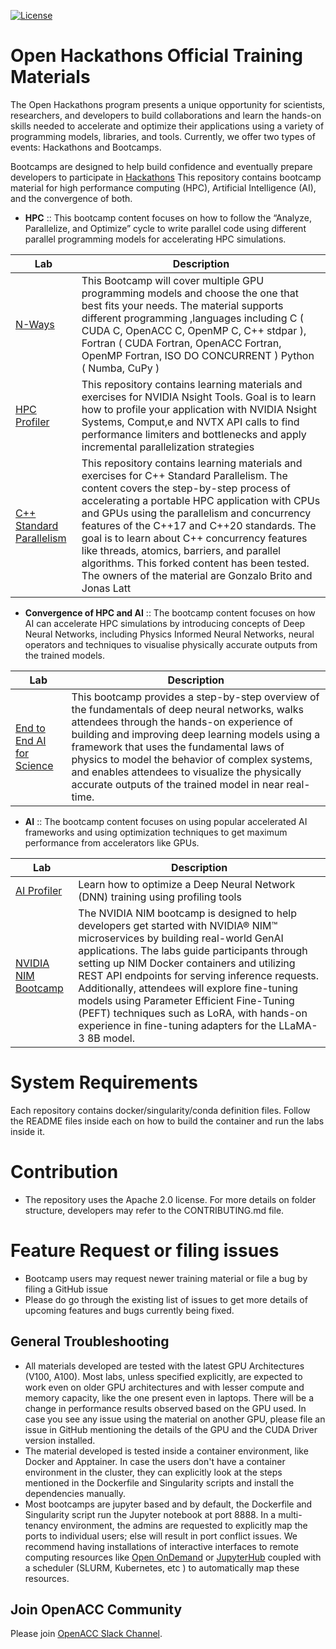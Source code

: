 [![License](https://img.shields.io/badge/License-Apache%202.0-blue.svg)](https://opensource.org/licenses/Apache-2.0) 


#  Open Hackathons Official Training Materials

The Open Hackathons program presents a unique opportunity for scientists, researchers, and developers to build collaborations and learn the hands-on skills needed to accelerate and optimize their applications using a variety of programming models, libraries, and tools. Currently, we offer two types of events: Hackathons and Bootcamps.

Bootcamps are designed to help build confidence and eventually prepare developers to participate in [Hackathons](http://openhackathons.org/)
This repository contains bootcamp material for high performance computing (HPC), Artificial Intelligence (AI), and the convergence of both.

- __HPC__ :: 
This bootcamp content focuses on how to follow the “Analyze, Parallelize, and Optimize” cycle to write parallel code using different parallel programming models for accelerating HPC simulations.

| Lab      | Description |
| ----------- | ----------- |
| [N-Ways](https://github.com/openhackathons-org/nways_accelerated_programming)      | This Bootcamp will cover multiple GPU programming models and choose the one that best fits your needs. The material supports different programming ,languages including C ( CUDA C, OpenACC C, OpenMP C, C++ stdpar ),  Fortran ( CUDA Fortran, OpenACC Fortran, OpenMP Fortran, ISO DO CONCURRENT ) Python ( Numba, CuPy )       |
| [HPC Profiler](https://github.com/openhackathons-org/HPC_Profiler)  | This repository contains learning materials and exercises for NVIDIA Nsight Tools. Goal is to learn how to profile your application with NVIDIA Nsight Systems, Comput,e and NVTX API calls to find performance limiters and bottlenecks and apply incremental parallelization strategies |
| [C++ Standard Parallelism](https://github.com/openhackathons-org/cpp_hpc_tutorial)  | This repository contains learning materials and exercises for C++ Standard Parallelism. The content covers the step-by-step process of accelerating a portable HPC application with CPUs and GPUs using the parallelism and concurrency features of the C++17 and C++20 standards. The goal is to learn about C++ concurrency features like threads, atomics, barriers, and parallel algorithms. This forked content has been tested. The owners of the material are Gonzalo Brito and Jonas Latt|


- __Convergence of HPC and AI__ :: 
The bootcamp content focuses on how AI can accelerate HPC simulations by introducing concepts of Deep Neural Networks, including Physics Informed Neural Networks, neural operators and techniques to visualise physically accurate outputs from the trained models. 

| Lab      | Description |
| ----------- | ----------- |
| [End to End AI for Science](https://github.com/openhackathons-org/End-to-End-AI-for-Science)      | This bootcamp provides a step-by-step overview of the fundamentals of deep neural networks, walks attendees through the hands-on experience of building and improving deep learning models using a framework that uses the fundamental laws of physics to model the behavior of complex systems, and enables attendees to visualize the physically accurate outputs of the trained model in near real-time. |


- __AI__ ::
The bootcamp content focuses on using popular accelerated AI frameworks and using optimization techniques to get maximum performance from accelerators like GPUs.


| Lab      | Description |
| ----------- | ----------- |
| [AI Profiler](https://github.com/openhackathons-org/AI-Profiler)   | Learn how to optimize a Deep Neural Network (DNN) training  using profiling tools   |
| [NVIDIA NIM Bootcamp](https://github.com/openhackathons-org/NIM-Bootcamp) | The NVIDIA NIM bootcamp is designed to help developers get started with NVIDIA® NIM™ microservices by building real-world GenAI applications. The labs guide participants through setting up NIM Docker containers and utilizing REST API endpoints for serving inference requests. Additionally, attendees will explore fine-tuning models using Parameter Efficient Fine-Tuning (PEFT) techniques such as LoRA, with hands-on experience in fine-tuning adapters for the LLaMA-3 8B model. |


# System Requirements
Each repository contains docker/singularity/conda definition files. Follow the README files inside each on how to build the container and run the labs inside it.

# Contribution
- The repository uses the Apache 2.0 license. For more details on folder structure, developers may refer to the CONTRIBUTING.md file.

# Feature Request or filing issues
- Bootcamp users may request newer training material or file a bug by filing a GitHub issue
- Please do go through the existing list of issues to get more details of upcoming features and bugs currently being fixed.

## General Troubleshooting

- All materials developed are tested with the latest GPU Architectures (V100, A100). Most labs, unless specified explicitly, are expected to work even on older GPU architectures and with lesser compute and memory capacity, like the one present even in laptops. There will be a change in performance results observed based on the GPU used. In case you see any issue using the material on another GPU, please file an issue in GitHub mentioning the details of the GPU and the CUDA Driver version installed.
- The material developed is tested inside a container environment, like Docker and Apptainer. In case the users don't have a container environment in the cluster, they can explicitly look at the steps mentioned in the Dockerfile and Singularity scripts and install the dependencies manually.
- Most bootcamps are jupyter based and by default, the Dockerfile and Singularity script run the Jupyter notebook at port 8888. In a multi-tenancy environment, the admins are requested to explicitly map the ports to individual users; else will result in port conflict issues. We recommend having installations of interactive interfaces to remote computing resources like [Open OnDemand](https://openondemand.org/) or [JupyterHub](https://jupyter.org/hub) coupled with a scheduler (SLURM, Kubernetes, etc ) to automatically map these resources. 

## Join OpenACC Community
Please join [OpenACC Slack Channel](https://openacclang.slack.com/messages/openaccusergroup).
